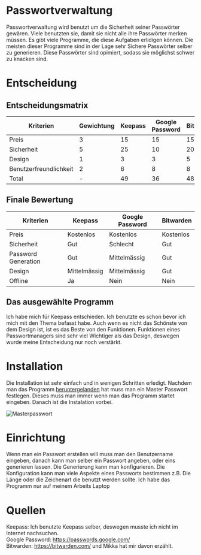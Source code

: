 # Passwortverwaltung

Passwortverwaltung wird benutzt um die Sicherheit seiner Passwörter gewären. Viele benutzten sie, damit sie nicht alle ihre Passwörter merken müssen. Es gibt viele Programme, die diese Aufgaben erlidigen können. Die meisten dieser Programme sind in der Lage sehr Sichere Passwörter selber zu generieren. Diese Passwörter sind opimiert, sodass sie möglichst schwer zu knacken sind.

# Entscheidung

## Entscheidungsmatrix
| Kriterien              | Gewichtung | Keepass | Google Password | Bitwarden |
| ---------------------- | ---------- | ------- | --------------- | --------- |
| Preis                  | 3          | 15      | 15              | 15        |
| Sicherheit             | 5          | 25      | 10              | 20        |
| Design                 | 1          | 3       | 3               | 5         |
| Benutzerfreundlichkeit | 2          | 6       | 8               | 8         |
| Total                  | -          | 49      | 36              | 48        |

## Finale Bewertung

| Kriterien              | Keepass      | Google Password | Bitwarden    |
| ---------------------- | ------------ | --------------- | ---------    |
| Preis                  | Kostenlos    | Kostenlos       | Kostenlos    |
| Sicherheit             | Gut          | Schlecht        | Gut          |
| Password Generation    | Gut          | Mittelmässig    | Gut          |
| Design                 | Mittelmässig | Mittelmässig    | Gut          |
| Offline                | Ja           | Nein            | Nein         |

## Das ausgewählte Programm

Ich habe mich für Keepass entschieden. Ich benutzte es schon bevor ich mich mit den Thema befasst habe. Auch wenn es nicht das Schönste von dem Design ist, ist es das Beste von den Funktionen. Funktionen eines Passwortmanagers sind sehr viel Wichtiger als das Design, deswegen wurde meine Entscheidung nur noch verstärkt.

# Installation

Die Installation ist sehr einfach und in wenigen Schritten erledigt. Nachdem man das Programm [heruntergelanden](https://keepass.info/) hat muss man ein Master Passwort festlegen. Dieses muss man immer wenn man das Programm startet eingeben. Danach ist die Instalation vorbei.

![Masterpasswort](/Masterpasswort.png/)

# Einrichtung

Wenn man ein Passwort erstellen will muss man den Benutzername eingeben, danach kann man selber ein Passwort angeben, oder eins generieren lassen. Die Generierung kann man konfigurieren. Die Konfiguration kann man viele Aspekte eines Passworts bestimmen z.B. Die Länge oder die Zeichenart die benutzt werden sollte. Ich habe das Programm nur auf meinem Arbeits Laptop

# Quellen

Keepass: Ich benutzte Keepass selber, deswegen musste ich nicht im Internet nachsuchen. </br>
Google Password: https://passwords.google.com/ </br>
Bitwarden: https://bitwarden.com/ und Mikka hat mir davon erzählt. </br>
